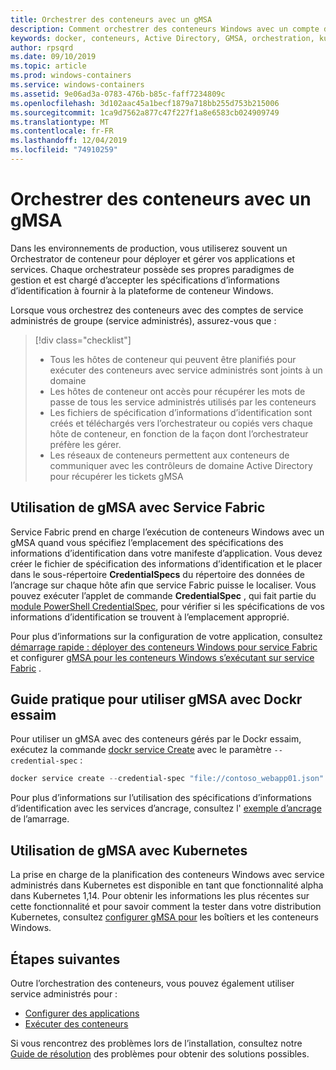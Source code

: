 ```yaml
---
title: Orchestrer des conteneurs avec un gMSA
description: Comment orchestrer des conteneurs Windows avec un compte de service administré de groupe (gMSA).
keywords: docker, conteneurs, Active Directory, GMSA, orchestration, kubernetes, compte de service administré de groupe, comptes de service administrés de groupe
author: rpsqrd
ms.date: 09/10/2019
ms.topic: article
ms.prod: windows-containers
ms.service: windows-containers
ms.assetid: 9e06ad3a-0783-476b-b85c-faff7234809c
ms.openlocfilehash: 3d102aac45a1becf1879a718bb255d753b215006
ms.sourcegitcommit: 1ca9d7562a877c47f227f1a8e6583cb024909749
ms.translationtype: MT
ms.contentlocale: fr-FR
ms.lasthandoff: 12/04/2019
ms.locfileid: "74910259"
---
```

# <a name="orchestrate-containers-with-a-gmsa"></a>Orchestrer des conteneurs avec un gMSA

Dans les environnements de production, vous utiliserez souvent un Orchestrator de conteneur pour déployer et gérer vos applications et services. Chaque orchestrateur possède ses propres paradigmes de gestion et est chargé d’accepter les spécifications d’informations d’identification à fournir à la plateforme de conteneur Windows.

Lorsque vous orchestrez des conteneurs avec des comptes de service administrés de groupe (service administrés), assurez-vous que :

> [!div class="checklist"]
> * Tous les hôtes de conteneur qui peuvent être planifiés pour exécuter des conteneurs avec service administrés sont joints à un domaine
> * Les hôtes de conteneur ont accès pour récupérer les mots de passe de tous les service administrés utilisés par les conteneurs
> * Les fichiers de spécification d’informations d’identification sont créés et téléchargés vers l’orchestrateur ou copiés vers chaque hôte de conteneur, en fonction de la façon dont l’orchestrateur préfère les gérer.
> * Les réseaux de conteneurs permettent aux conteneurs de communiquer avec les contrôleurs de domaine Active Directory pour récupérer les tickets gMSA

## <a name="how-to-use-gmsa-with-service-fabric"></a>Utilisation de gMSA avec Service Fabric

Service Fabric prend en charge l’exécution de conteneurs Windows avec un gMSA quand vous spécifiez l’emplacement des spécifications des informations d’identification dans votre manifeste d’application. Vous devez créer le fichier de spécification des informations d’identification et le placer dans le sous-répertoire **CredentialSpecs** du répertoire des données de l’ancrage sur chaque hôte afin que service Fabric puisse le localiser. Vous pouvez exécuter l’applet de commande **CredentialSpec** , qui fait partie du [module PowerShell CredentialSpec](https://aka.ms/credspec), pour vérifier si les spécifications de vos informations d’identification se trouvent à l’emplacement approprié.

Pour plus d’informations sur la configuration de votre application, consultez [démarrage rapide : déployer des conteneurs Windows pour service Fabric](https://docs.microsoft.com/azure/service-fabric/service-fabric-quickstart-containers) et configurer [gMSA pour les conteneurs Windows s’exécutant sur service Fabric](https://docs.microsoft.com/azure/service-fabric/service-fabric-setup-gmsa-for-windows-containers) .

## <a name="how-to-use-gmsa-with-docker-swarm"></a>Guide pratique pour utiliser gMSA avec Dockr essaim

Pour utiliser un gMSA avec des conteneurs gérés par le Dockr essaim, exécutez la commande [dockr service Create](https://docs.docker.com/engine/reference/commandline/service_create/) avec le paramètre `--credential-spec` :

```powershell
docker service create --credential-spec "file://contoso_webapp01.json" --hostname "WebApp01" <image name>
```

Pour plus d’informations sur l’utilisation des spécifications d’informations d’identification avec les services d’ancrage, consultez l' [exemple d’ancrage](https://docs.docker.com/engine/reference/commandline/service_create/#provide-credential-specs-for-managed-service-accounts-windows-only) de l’amarrage.

## <a name="how-to-use-gmsa-with-kubernetes"></a>Utilisation de gMSA avec Kubernetes

La prise en charge de la planification des conteneurs Windows avec service administrés dans Kubernetes est disponible en tant que fonctionnalité alpha dans Kubernetes 1,14. Pour obtenir les informations les plus récentes sur cette fonctionnalité et pour savoir comment la tester dans votre distribution Kubernetes, consultez [configurer gMSA pour](https://kubernetes.io/docs/tasks/configure-pod-container/configure-gmsa) les boîtiers et les conteneurs Windows.

## <a name="next-steps"></a>Étapes suivantes

Outre l’orchestration des conteneurs, vous pouvez également utiliser service administrés pour :

- [Configurer des applications](gmsa-configure-app.md)
- [Exécuter des conteneurs](gmsa-run-container.md)

Si vous rencontrez des problèmes lors de l’installation, consultez notre [Guide de résolution](gmsa-troubleshooting.md) des problèmes pour obtenir des solutions possibles.
